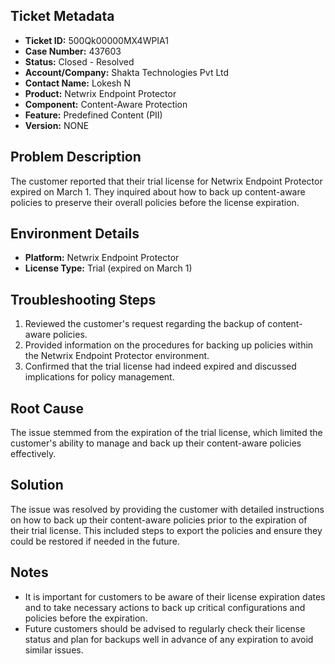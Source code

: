 ## Ticket Metadata
- **Ticket ID:** 500Qk00000MX4WPIA1
- **Case Number:** 437603
- **Status:** Closed - Resolved
- **Account/Company:** Shakta Technologies Pvt Ltd
- **Contact Name:** Lokesh N
- **Product:** Netwrix Endpoint Protector
- **Component:** Content-Aware Protection
- **Feature:** Predefined Content (PII)
- **Version:** NONE

## Problem Description
The customer reported that their trial license for Netwrix Endpoint Protector expired on March 1. They inquired about how to back up content-aware policies to preserve their overall policies before the license expiration.

## Environment Details
- **Platform:** Netwrix Endpoint Protector
- **License Type:** Trial (expired on March 1)

## Troubleshooting Steps
1. Reviewed the customer's request regarding the backup of content-aware policies.
2. Provided information on the procedures for backing up policies within the Netwrix Endpoint Protector environment.
3. Confirmed that the trial license had indeed expired and discussed implications for policy management.

## Root Cause
The issue stemmed from the expiration of the trial license, which limited the customer's ability to manage and back up their content-aware policies effectively.

## Solution
The issue was resolved by providing the customer with detailed instructions on how to back up their content-aware policies prior to the expiration of their trial license. This included steps to export the policies and ensure they could be restored if needed in the future.

## Notes
- It is important for customers to be aware of their license expiration dates and to take necessary actions to back up critical configurations and policies before the expiration.
- Future customers should be advised to regularly check their license status and plan for backups well in advance of any expiration to avoid similar issues.